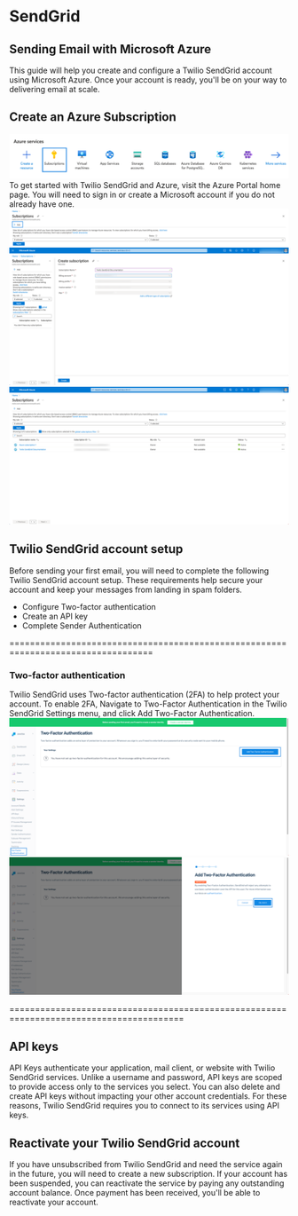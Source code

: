 # SendGrid

## Sending Email with Microsoft Azure
This guide will help you create and configure a Twilio SendGrid account using Microsoft Azure. Once your account is ready, you'll be on your way to delivering email at scale.

## Create an Azure Subscription
![](1.0.png)
To get started with Twilio SendGrid and Azure, visit the Azure Portal home page. You will need to sign in or create a Microsoft account if you do not already have one.
![](2.0.png)
![](3.0.png)
![](4.0.png)

## Twilio SendGrid account setup
Before sending your first email, you will need to complete the following Twilio SendGrid account setup. These requirements help secure your account and keep your messages from landing in spam folders.

- Configure Two-factor authentication
- Create an API key
- Complete Sender Authentication

==================================================================================

### Two-factor authentication
Twilio SendGrid uses Two-factor authentication (2FA) to help protect your account. To enable 2FA, Navigate to Two-Factor Authentication in the Twilio SendGrid Settings menu, and click Add Two-Factor Authentication.
![](5.0.png)
![](6.0.png)



========================================================================================
## API keys
API Keys authenticate your application, mail client, or website with Twilio SendGrid services. Unlike a username and password, API keys are scoped to provide access only to the services you select. You can also delete and create API keys without impacting your other account credentials. For these reasons, Twilio SendGrid requires you to connect to its services using API keys.



## Reactivate your Twilio SendGrid account
If you have unsubscribed from Twilio SendGrid and need the service again in the future, you will need to create a new subscription. If your account has been suspended, you can reactivate the service by paying any outstanding account balance. Once payment has been received, you'll be able to reactivate your account.